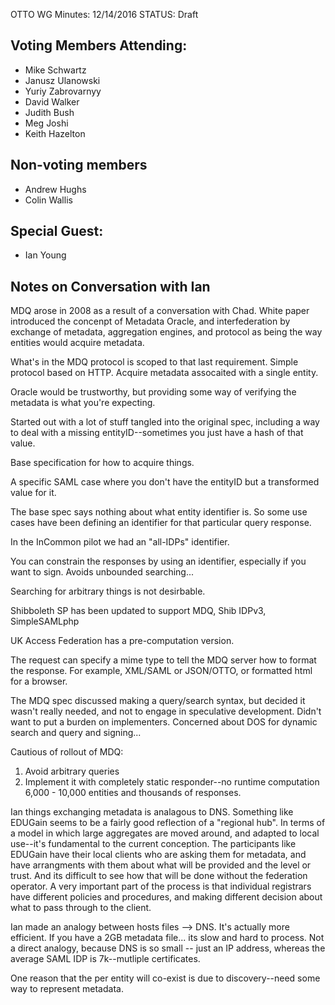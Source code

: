 OTTO WG Minutes: 12/14/2016
STATUS: Draft

## Voting Members Attending:
 - Mike Schwartz
 - Janusz Ulanowski
 - Yuriy Zabrovarnyy
 - David Walker
 - Judith Bush
 - Meg Joshi
 - Keith Hazelton

## Non-voting members
 - Andrew Hughs
 - Colin Wallis

## Special Guest:
 - Ian Young


## Notes on Conversation with Ian

MDQ arose in 2008 as a result of a conversation with Chad.
White paper introduced the concenpt of Metadata Oracle, and
interfederation by exchange of metadata, aggregation engines,
and protocol as being the way entities would acquire metadata.

What's in the MDQ protocol is scoped to that last requirement.
Simple protocol based on HTTP. Acquire metadata assocaited 
with a single entity.

Oracle would be trustworthy, but providing some way of verifying
the metadata is what you're expecting. 

Started out with a lot of stuff tangled into the original spec,
including a way to deal with a missing entityID--sometimes you 
just have a hash of that value.

Base specification for how to acquire things.

A specific SAML case where you don't have the entityID but a transformed
value for it. 

The base spec says nothing about what entity identifier is. So some use
cases have been defining an identifier for that particular query response.

In the InCommon pilot we had an "all-IDPs" identifier.

You can constrain the responses by using an identifier, especially if 
you want to sign. Avoids unbounded searching...

Searching for arbitrary things is not desirbable. 

Shibboleth SP has been updated to support MDQ, Shib IDPv3, SimpleSAMLphp

UK Access Federation has a pre-computation version.

The request can specify a mime type to tell the MDQ server how to 
format the response. For example, XML/SAML or JSON/OTTO, or formatted
html for a browser.

The MDQ spec discussed making a query/search syntax, but decided it wasn't really needed, and not to engage in speculative development. Didn't want to 
put a burden on implementers. Concerned about DOS for dynamic search
and query and signing...

Cautious of rollout of MDQ:

1) Avoid arbitrary queries
2) Implement it with completely static responder--no runtime computation
6,000 - 10,000 entities and thousands of responses.

Ian things exchanging metadata is analagous to DNS. Something like EDUGain
seems to be a fairly good reflection of a "regional hub". In terms of 
a model in which large aggregates are moved around, and adapted to local
use--it's fundamental to the current conception. The participants like 
EDUGain have their local clients who are asking them for metadata, and
have arrangments with them about what will be provided and the level or 
trust.  And its difficult to see how that will be done without the 
federation operator. A very important part of the process is that 
individual registrars have different policies and procedures, and 
making different decision about what to pass through to the client.

Ian made an analogy between hosts files --> DNS. It's actually more efficient.
If you have a 2GB metadata file... its slow and hard to process. Not a direct
analogy, because DNS is so small -- just an IP address, whereas the average
SAML IDP is 7k--mutliple certificates.

One reason that the per entity will co-exist is due to discovery--need 
some way to represent metadata. 




